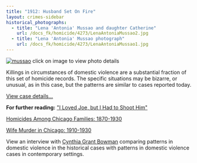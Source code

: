 ```yaml
---
title: "1912: Husband Set On Fire"
layout: crimes-sidebar
historical_photographs:
  - title: "Lena 'Antonia' Mussao and daughter Catherine"
    url: /docs_fk/homicide/4273/LenaAntoniaMussao2.jpg
  - title: "Lena 'Antonia' Mussao photograph"
    url: /docs_fk/homicide/4273/LenaAntoniaMussao1.jpg
---
```


[![mussao](/img/crimes/mussao/102.jpg)](/historical/timeline/1912/102/)
click on image to view photo details

Killings in circumstances of domestic violence are a substantial fraction of this set of homicide records. The specific situations may be bizarre, or unusual, as in this case, but the patterns are similar to cases reported today.

[View case details...](/database/4273/)

**For further reading:**
   ["I Loved Joe, but I Had to Shoot Him"](/docs_fk/homicide/LawJournal/JCLC12.pdf)

   [Homicides Among Chicago Families: 1870-1930](/docs_fk/homicide/jclc899-916.pdf)

   [Wife Murder in Chicago: 1910-1930](/docs_fk/homicide/jclc739-790.pdf)

View an interview with [Cynthia Grant Bowman](/gallery/) comparing patterns in domestic violence in the historical cases with patterns in domestic violence cases in contemporary settings.
